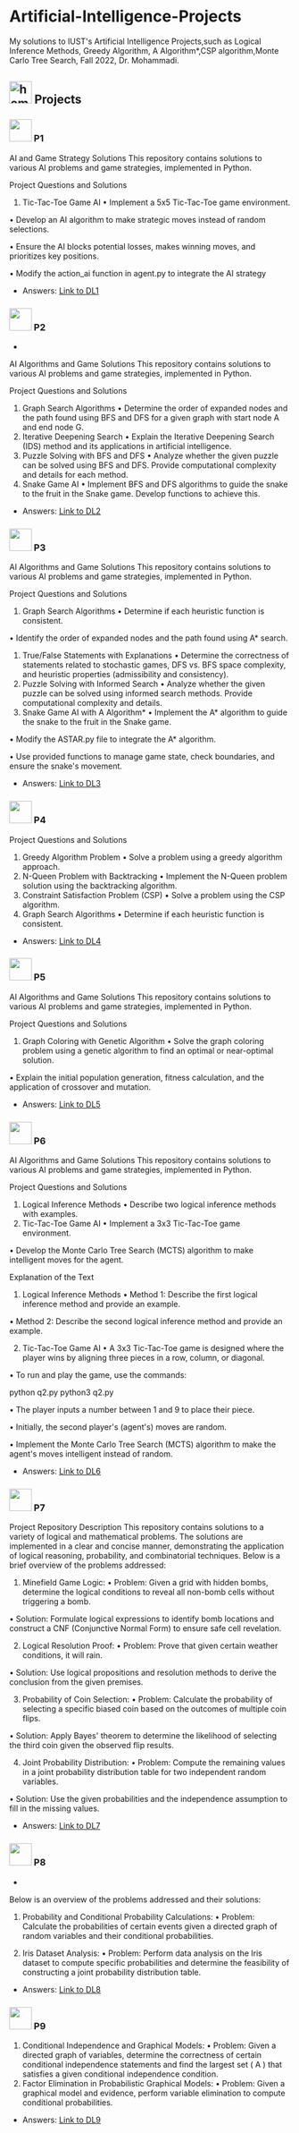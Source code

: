 # Artificial-Intelligence-Projects

My solutions to IUST's Artificial Intelligence Projects,such as Logical Inference Methods, Greedy Algorithm,  A Algorithm*,CSP algorithm,Monte Carlo Tree Search,  Fall 2022, Dr. Mohammadi.

## <img width="40" height="40" src="https://img.icons8.com/?size=100&id=kOPTH4LnJoIU&format=png&color=000000" alt="homework"/> Projects
### <img width="40" height="40" src="https://img.icons8.com/?size=100&id=104091&format=png&color=000000" /> P1
AI and Game Strategy Solutions
This repository contains solutions to various AI problems and game strategies, implemented in Python.

Project Questions and Solutions
1. Tic-Tac-Toe Game AI
•  Implement a 5x5 Tic-Tac-Toe game environment.

•  Develop an AI algorithm to make strategic moves instead of random selections.

•  Ensure the AI blocks potential losses, makes winning moves, and prioritizes key positions.

•  Modify the action_ai function in agent.py to integrate the AI strategy

- Answers: [Link to DL1](https://github.com/Sarayounesi/Artificial-Intelligence-Projects/tree/main/HW0)

### <img width="40" height="40" src="https://img.icons8.com/?size=100&id=104091&format=png&color=000000" />  P2
- 

AI Algorithms and Game Solutions
This repository contains solutions to various AI problems and game strategies, implemented in Python.

Project Questions and Solutions
1. Graph Search Algorithms
•  Determine the order of expanded nodes and the path found using BFS and DFS for a given graph with start node A and end node G.
2. Iterative Deepening Search
•  Explain the Iterative Deepening Search (IDS) method and its applications in artificial intelligence.
3. Puzzle Solving with BFS and DFS
•  Analyze whether the given puzzle can be solved using BFS and DFS. Provide computational complexity and details for each method.
4. Snake Game AI
•  Implement BFS and DFS algorithms to guide the snake to the fruit in the Snake game. Develop functions to achieve this.
- Answers: [Link to DL2](https://github.com/Sarayounesi/Artificial-Intelligence-Projects/tree/main/HW1)

### <img width="40" height="40" src="https://img.icons8.com/?size=100&id=104091&format=png&color=000000" /> P3
AI Algorithms and Game Solutions
This repository contains solutions to various AI problems and game strategies, implemented in Python.

Project Questions and Solutions
1. Graph Search Algorithms
•  Determine if each heuristic function is consistent.

•  Identify the order of expanded nodes and the path found using A* search.

1. True/False Statements with Explanations
•  Determine the correctness of statements related to stochastic games, DFS vs. BFS space complexity, and heuristic properties (admissibility and consistency).
2. Puzzle Solving with Informed Search
•  Analyze whether the given puzzle can be solved using informed search methods. Provide computational complexity and details.
3. Snake Game AI with A Algorithm*
•  Implement the A* algorithm to guide the snake to the fruit in the Snake game.

•  Modify the ASTAR.py file to integrate the A* algorithm.

•  Use provided functions to manage game state, check boundaries, and ensure the snake's movement.
- Answers: [Link to DL3](https://github.com/Sarayounesi/Artificial-Intelligence-Projects/tree/main/HW2)

### <img width="40" height="40" src="https://img.icons8.com/?size=100&id=104091&format=png&color=000000" /> P4
Project Questions and Solutions
1. Greedy Algorithm Problem
•  Solve a problem using a greedy algorithm approach.
2. N-Queen Problem with Backtracking
•  Implement the N-Queen problem solution using the backtracking algorithm.
3. Constraint Satisfaction Problem (CSP)
•  Solve a problem using the CSP algorithm.
4. Graph Search Algorithms
•  Determine if each heuristic function is consistent.
- Answers: [Link to DL4](https://github.com/Sarayounesi/Artificial-Intelligence-Projects/tree/main/HW3)

### <img width="40" height="40" src="https://img.icons8.com/?size=100&id=104091&format=png&color=000000" /> P5

AI Algorithms and Game Solutions
This repository contains solutions to various AI problems and game strategies, implemented in Python.

Project Questions and Solutions
1. Graph Coloring with Genetic Algorithm
•  Solve the graph coloring problem using a genetic algorithm to find an optimal or near-optimal solution.

•  Explain the initial population generation, fitness calculation, and the application of crossover and mutation.
- Answers: [Link to DL5](https://github.com/Sarayounesi/Artificial-Intelligence-Projects/tree/main/HW5)

### <img width="40" height="40" src="https://img.icons8.com/?size=100&id=104091&format=png&color=000000" /> P6
AI Algorithms and Game Solutions
This repository contains solutions to various AI problems and game strategies, implemented in Python.

Project Questions and Solutions
1. Logical Inference Methods
•  Describe two logical inference methods with examples.
2. Tic-Tac-Toe Game AI
•  Implement a 3x3 Tic-Tac-Toe game environment.

•  Develop the Monte Carlo Tree Search (MCTS) algorithm to make intelligent moves for the agent.

Explanation of the Text
1. Logical Inference Methods
•  Method 1: Describe the first logical inference method and provide an example.

•  Method 2: Describe the second logical inference method and provide an example.

2. Tic-Tac-Toe Game AI
•  A 3x3 Tic-Tac-Toe game is designed where the player wins by aligning three pieces in a row, column, or diagonal.

•  To run and play the game, use the commands:

python q2.py
python3 q2.py

•  The player inputs a number between 1 and 9 to place their piece.

•  Initially, the second player's (agent's) moves are random.

•  Implement the Monte Carlo Tree Search (MCTS) algorithm to make the agent's moves intelligent instead of random.

- Answers: [Link to DL6](https://github.com/Sarayounesi/Artificial-Intelligence-Projects/tree/main/HW6)
### <img width="40" height="40" src="https://img.icons8.com/?size=100&id=104091&format=png&color=000000" /> P7
Project Repository Description
This repository contains solutions to a variety of logical and mathematical problems. The solutions are implemented in a clear and concise manner, demonstrating the application of logical reasoning, probability, and combinatorial techniques. Below is a brief overview of the problems addressed:

1. Minefield Game Logic:
•  Problem: Given a grid with hidden bombs, determine the logical conditions to reveal all non-bomb cells without triggering a bomb.

•  Solution: Formulate logical expressions to identify bomb locations and construct a CNF (Conjunctive Normal Form) to ensure safe cell revelation.

2. Logical Resolution Proof:
•  Problem: Prove that given certain weather conditions, it will rain.

•  Solution: Use logical propositions and resolution methods to derive the conclusion from the given premises.

3. Probability of Coin Selection:
•  Problem: Calculate the probability of selecting a specific biased coin based on the outcomes of multiple coin flips.

•  Solution: Apply Bayes' theorem to determine the likelihood of selecting the third coin given the observed flip results.

4. Joint Probability Distribution:
•  Problem: Compute the remaining values in a joint probability distribution table for two independent random variables.

•  Solution: Use the given probabilities and the independence assumption to fill in the missing values.

- Answers: [Link to DL7]((https://github.com/Sarayounesi/Artificial-Intelligence-Projects/tree/main/HW7))

### <img width="40" height="40" src="https://img.icons8.com/?size=100&id=104091&format=png&color=000000" />  P8
- 
Below is an overview of the problems addressed and their solutions:

1. Probability and Conditional Probability Calculations:
•  Problem: Calculate the probabilities of certain events given a directed graph of random variables and their conditional probabilities.

2. Iris Dataset Analysis:
•  Problem: Perform data analysis on the Iris dataset to compute specific probabilities and determine the feasibility of constructing a joint probability distribution table.

- Answers: [Link to DL8](https://github.com/Sarayounesi/Artificial-Intelligence-Projects/tree/main/HW8)

### <img width="40" height="40" src="https://img.icons8.com/?size=100&id=104091&format=png&color=000000" /> P9
1. Conditional Independence and Graphical Models:
•  Problem: Given a directed graph of variables, determine the correctness of certain conditional independence statements and find the largest set ( A ) that satisfies a given conditional independence condition.
1. Factor Elimination in Probabilistic Graphical Models:
•  Problem: Given a graphical model and evidence, perform variable elimination to compute conditional probabilities.
- Answers: [Link to DL9](https://github.com/Sarayounesi/Artificial-Intelligence-Projects/tree/main/HW9)






